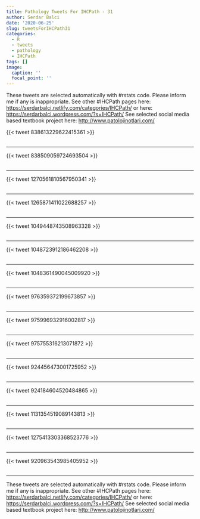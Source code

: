 ```yaml
---
title: Pathology Tweets For IHCPath - 31
author: Serdar Balci
date: '2020-06-25'
slug: tweetsForIHCPath31
categories:
  - R
  - tweets
  - pathology
  - IHCPath
tags: []
image:
  caption: ''
  focal_point: ''
---
```



These tweets are selected automatically with #rstats code. Please inform me if any is inappropriate.
See other #IHCPath pages here: https://serdarbalci.netlify.com/categories/IHCPath/  or here: https://serdarbalci.wordpress.com/?s=IHCPath/ 
See selected social media based textbook project here: http://www.patolojinotlari.com/

{{< tweet 838613229622415361 >}}
<br>
<br>
<hr>
{{< tweet 838509059724693504 >}}
<br>
<br>
<hr>
{{< tweet 1270561810567950341 >}}
<br>
<br>
<hr>
{{< tweet 1265871411022688257 >}}
<br>
<br>
<hr>
{{< tweet 1049448743508963328 >}}
<br>
<br>
<hr>
{{< tweet 1048723912186462208 >}}
<br>
<br>
<hr>
{{< tweet 1048361490045009920 >}}
<br>
<br>
<hr>
{{< tweet 976359372199673857 >}}
<br>
<br>
<hr>
{{< tweet 975996932916002817 >}}
<br>
<br>
<hr>
{{< tweet 975755316213071872 >}}
<br>
<br>
<hr>
{{< tweet 924456473001725952 >}}
<br>
<br>
<hr>
{{< tweet 924184604520484865 >}}
<br>
<br>
<hr>
{{< tweet 1131354519089143813 >}}
<br>
<br>
<hr>
{{< tweet 1275413303368523776 >}}
<br>
<br>
<hr>
{{< tweet 920963543985405952 >}}
<br>
<br>
<hr>


These tweets are selected automatically with #rstats code. Please inform me if any is inappropriate.
See other #IHCPath pages here: https://serdarbalci.netlify.com/categories/IHCPath/  or here: https://serdarbalci.wordpress.com/?s=IHCPath/ 
See selected social media based textbook project here: http://www.patolojinotlari.com/
